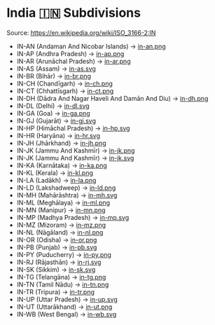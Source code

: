 # India 🇮🇳 Subdivisions

Source: https://en.wikipedia.org/wiki/ISO_3166-2:IN

* IN-AN (Andaman And Nicobar Islands) -> [in-an.png](https://github.com/amckenna41/iso3166-flag-icons/blob/main/iso3166-2-icons/IN/in-an.png)
* IN-AP (Andhra Pradesh) -> [in-ap.png](https://github.com/amckenna41/iso3166-flag-icons/blob/main/iso3166-2-icons/IN/in-ap.png)
* IN-AR (Arunāchal Pradesh) -> [in-ar.png](https://github.com/amckenna41/iso3166-flag-icons/blob/main/iso3166-2-icons/IN/in-ar.png)
* IN-AS (Assam) -> [in-as.svg](https://github.com/amckenna41/iso3166-flag-icons/blob/main/iso3166-2-icons/IN/in-as.svg)
* IN-BR (Bihār) -> [in-br.png](https://github.com/amckenna41/iso3166-flag-icons/blob/main/iso3166-2-icons/IN/in-br.png)
* IN-CH (Chandīgarh) -> [in-ch.png](https://github.com/amckenna41/iso3166-flag-icons/blob/main/iso3166-2-icons/IN/in-ch.png)
* IN-CT (Chhattīsgarh) -> [in-ct.png](https://github.com/amckenna41/iso3166-flag-icons/blob/main/iso3166-2-icons/IN/in-ct.png)
* IN-DH (Dādra And Nagar Haveli And Damān And Diu) -> [in-dh.png](https://github.com/amckenna41/iso3166-flag-icons/blob/main/iso3166-2-icons/IN/in-dh.png)
* IN-DL (Delhi) -> [in-dl.svg](https://github.com/amckenna41/iso3166-flag-icons/blob/main/iso3166-2-icons/IN/in-dl.svg)
* IN-GA (Goa) -> [in-ga.png](https://github.com/amckenna41/iso3166-flag-icons/blob/main/iso3166-2-icons/IN/in-ga.png)
* IN-GJ (Gujarāt) -> [in-gj.svg](https://github.com/amckenna41/iso3166-flag-icons/blob/main/iso3166-2-icons/IN/in-gj.svg)
* IN-HP (Himāchal Pradesh) -> [in-hp.svg](https://github.com/amckenna41/iso3166-flag-icons/blob/main/iso3166-2-icons/IN/in-hp.svg)
* IN-HR (Haryāna) -> [in-hr.svg](https://github.com/amckenna41/iso3166-flag-icons/blob/main/iso3166-2-icons/IN/in-hr.svg)
* IN-JH (Jhārkhand) -> [in-jh.png](https://github.com/amckenna41/iso3166-flag-icons/blob/main/iso3166-2-icons/IN/in-jh.png)
* IN-JK (Jammu And Kashmīr) -> [in-jk.png](https://github.com/amckenna41/iso3166-flag-icons/blob/main/iso3166-2-icons/IN/in-jk.png)
* IN-JK (Jammu And Kashmīr) -> [in-jk.svg](https://github.com/amckenna41/iso3166-flag-icons/blob/main/iso3166-2-icons/IN/in-jk.svg)
* IN-KA (Karnātaka) -> [in-ka.png](https://github.com/amckenna41/iso3166-flag-icons/blob/main/iso3166-2-icons/IN/in-ka.png)
* IN-KL (Kerala) -> [in-kl.png](https://github.com/amckenna41/iso3166-flag-icons/blob/main/iso3166-2-icons/IN/in-kl.png)
* IN-LA (Ladākh) -> [in-la.png](https://github.com/amckenna41/iso3166-flag-icons/blob/main/iso3166-2-icons/IN/in-la.png)
* IN-LD (Lakshadweep) -> [in-ld.png](https://github.com/amckenna41/iso3166-flag-icons/blob/main/iso3166-2-icons/IN/in-ld.png)
* IN-MH (Mahārāshtra) -> [in-mh.svg](https://github.com/amckenna41/iso3166-flag-icons/blob/main/iso3166-2-icons/IN/in-mh.svg)
* IN-ML (Meghālaya) -> [in-ml.png](https://github.com/amckenna41/iso3166-flag-icons/blob/main/iso3166-2-icons/IN/in-ml.png)
* IN-MN (Manipur) -> [in-mn.png](https://github.com/amckenna41/iso3166-flag-icons/blob/main/iso3166-2-icons/IN/in-mn.png)
* IN-MP (Madhya Pradesh) -> [in-mp.svg](https://github.com/amckenna41/iso3166-flag-icons/blob/main/iso3166-2-icons/IN/in-mp.svg)
* IN-MZ (Mizoram) -> [in-mz.png](https://github.com/amckenna41/iso3166-flag-icons/blob/main/iso3166-2-icons/IN/in-mz.png)
* IN-NL (Nāgāland) -> [in-nl.png](https://github.com/amckenna41/iso3166-flag-icons/blob/main/iso3166-2-icons/IN/in-nl.png)
* IN-OR (Odisha) -> [in-or.png](https://github.com/amckenna41/iso3166-flag-icons/blob/main/iso3166-2-icons/IN/in-or.png)
* IN-PB (Punjab) -> [in-pb.svg](https://github.com/amckenna41/iso3166-flag-icons/blob/main/iso3166-2-icons/IN/in-pb.svg)
* IN-PY (Puducherry) -> [in-py.png](https://github.com/amckenna41/iso3166-flag-icons/blob/main/iso3166-2-icons/IN/in-py.png)
* IN-RJ (Rājasthān) -> [in-rj.svg](https://github.com/amckenna41/iso3166-flag-icons/blob/main/iso3166-2-icons/IN/in-rj.svg)
* IN-SK (Sikkim) -> [in-sk.svg](https://github.com/amckenna41/iso3166-flag-icons/blob/main/iso3166-2-icons/IN/in-sk.svg)
* IN-TG (Telangāna) -> [in-tg.png](https://github.com/amckenna41/iso3166-flag-icons/blob/main/iso3166-2-icons/IN/in-tg.png)
* IN-TN (Tamil Nādu) -> [in-tn.png](https://github.com/amckenna41/iso3166-flag-icons/blob/main/iso3166-2-icons/IN/in-tn.png)
* IN-TR (Tripura) -> [in-tr.png](https://github.com/amckenna41/iso3166-flag-icons/blob/main/iso3166-2-icons/IN/in-tr.png)
* IN-UP (Uttar Pradesh) -> [in-up.svg](https://github.com/amckenna41/iso3166-flag-icons/blob/main/iso3166-2-icons/IN/in-up.svg)
* IN-UT (Uttarākhand) -> [in-ut.png](https://github.com/amckenna41/iso3166-flag-icons/blob/main/iso3166-2-icons/IN/in-ut.png)
* IN-WB (West Bengal) -> [in-wb.svg](https://github.com/amckenna41/iso3166-flag-icons/blob/main/iso3166-2-icons/IN/in-wb.svg)
